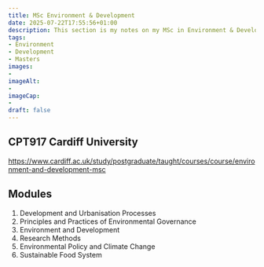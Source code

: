 ```yaml
---
title: MSc Environment & Development
date: 2025-07-22T17:55:56+01:00
description: This section is my notes on my MSc in Environment & Development at Cardiff University
tags: 
- Environment
- Development
- Masters
images: 
- 
imageAlt:
- 
imageCap:
- 
draft: false
---
```


## CPT917 Cardiff University

https://www.cardiff.ac.uk/study/postgraduate/taught/courses/course/environment-and-development-msc

## Modules
1. Development and Urbanisation Processes
2. Principles and Practices of Environmental Governance
3. Environment and Development
4. Research Methods
5. Environmental Policy and Climate Change
6. Sustainable Food System
